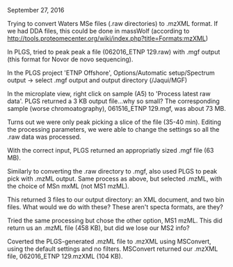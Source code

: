 
September 27, 2016

Trying to convert Waters MSe files (.raw directories) to .mzXML format. If we had DDA files, this could be done in massWolf (according to http://tools.proteomecenter.org/wiki/index.php?title=Formats:mzXML)

In PLGS, tried to peak peak a file (062016_ETNP 129.raw) with .mgf output (this format for Novor de novo sequencing).

In the PLGS project 'ETNP Offshore', Options/Automatic setup/Spectrum output -> select .mgf output and output directory (/Jaqui/MGF)

In the microplate view, right click on sample (A5) to 'Process latest raw data'. PLGS returned a 3 KB output file...why so small? The corresponding sample (worse chromoatography), 061516_ETNP 129.mgf, was about 73 MB.

Turns out we were only peak picking a slice of the file (35-40 min). Editing the processing parameters, we were able to change the settings so all the .raw data was processed.

With the correct input, PLGS returned an appropriatly sized .mgf file (63 MB).

Similarly to converting the .raw directory to .mgf, also used PLGS to peak pick with .mzML output. Same process as above, but selected .mzML, with the choice of MSn mxML (not MS1 mzML).

This returned 3 files to our output directory: an XML document, and two bin files. What would we do with these? These aren't specta formats, are they?

Tried the same processing but chose the other option, MS1 mzML. This did return us an .mzML file (458 KB), but did we lose our MS2 info?

Coverted the PLGS-generated .mzML file to .mzXML using MSConvert, using the default settings and no filters. MSConvert returned our .mzXML file, 062016_ETNP 129.mzXML (104 KB).
